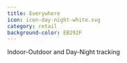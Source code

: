```yaml
---
title: Everywhere
icon: icon-day-night-white.svg
category: retail
background-color: EB292F
---
```


Indoor-Outdoor and Day-Night tracking
